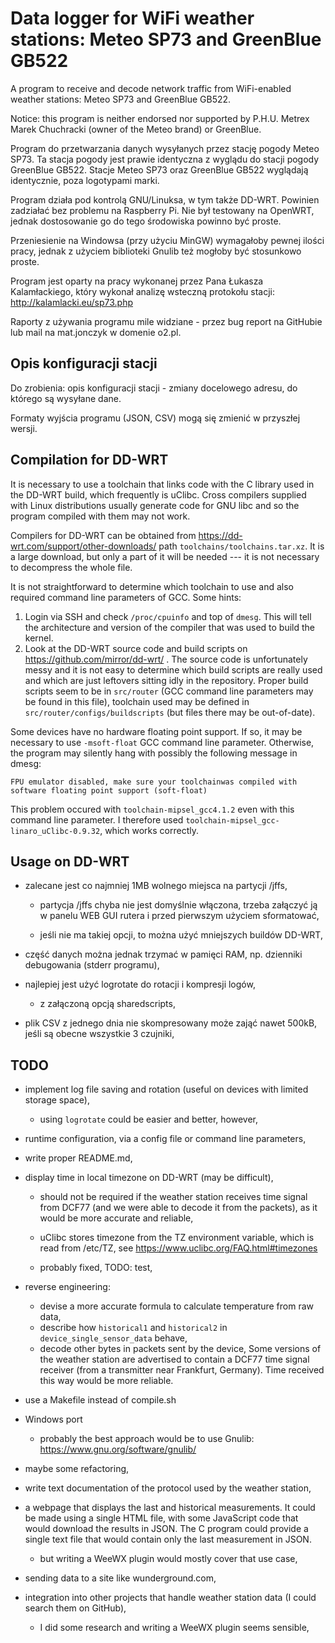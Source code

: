 Data logger for WiFi weather stations: Meteo SP73 and GreenBlue GB522
=====================================================================

A program to receive and decode network traffic from WiFi-enabled weather
stations: Meteo SP73 and GreenBlue GB522.

Notice: this program is neither endorsed nor supported by P.H.U. Metrex Marek
Chuchracki (owner of the Meteo brand) or GreenBlue.

Program do przetwarzania danych wysyłanych przez stację pogody Meteo SP73.
Ta stacja pogody jest prawie identyczna z wyglądu do stacji pogody GreenBlue
GB522.
Stacje Meteo SP73 oraz GreenBlue GB522 wyglądają identycznie, poza logotypami
marki.

Program działa pod kontrolą GNU/Linuksa, w tym także DD-WRT. Powinien zadziałać
bez problemu na Raspberry Pi. Nie był testowany na OpenWRT, jednak dostosowanie
go do tego środowiska powinno być proste.

Przeniesienie na Windowsa (przy użyciu MinGW) wymagałoby pewnej ilości pracy,
jednak z użyciem biblioteki Gnulib też mogłoby być stosunkowo proste.

Program jest oparty na pracy wykonanej przez Pana Łukasza Kalamłackiego, który
wykonał analizę wsteczną protokołu stacji:
http://kalamlacki.eu/sp73.php

Raporty z używania programu mile widziane - przez bug report na GitHubie lub
mail na mat.jonczyk w domenie o2.pl.

## Opis konfiguracji stacji

Do zrobienia: opis konfiguracji stacji - zmiany docelowego adresu, do którego
są wysyłane dane.

Formaty wyjścia programu (JSON, CSV) mogą się zmienić w przyszłej wersji.

## Compilation for DD-WRT

It is necessary to use a toolchain that links code with the C library used in the DD-WRT build,
which frequently is uClibc. Cross compilers supplied with Linux distributions
usually generate code for GNU libc and so the program compiled with them may
not work.

Compilers for DD-WRT can be obtained from
        https://dd-wrt.com/support/other-downloads/
path `toolchains/toolchains.tar.xz`. It is a large download, but only a part of it will be needed
--- it is not necessary to decompress the whole file.

It is not straightforward to determine which toolchain to use and also required command line
parameters of GCC. Some hints:

1. Login via SSH and check `/proc/cpuinfo` and top of `dmesg`. This will tell the architecture and
   version of the compiler that was used to build the kernel.
2. Look at the DD-WRT source code and build scripts on https://github.com/mirror/dd-wrt/ .
   The source code is unfortunately messy and it is not easy to determine which build scripts are
   really used and which are just leftovers sitting idly in the repository.
   Proper build scripts seem to be in `src/router` (GCC command line parameters may be found in this
   file), toolchain used may be defined in `src/router/configs/buildscripts` (but files there may be
   out-of-date).

Some devices have no hardware floating point support. If so, it may be necessary to use
`-msoft-float` GCC command line parameter. Otherwise, the program may silently hang with possibly
the following message in dmesg:

    FPU emulator disabled, make sure your toolchainwas compiled with software floating point support (soft-float)

This problem occured with `toolchain-mipsel_gcc4.1.2` even with this command line parameter.
I therefore used `toolchain-mipsel_gcc-linaro_uClibc-0.9.32`, which works correctly.


## Usage on DD-WRT

- zalecane jest co najmniej 1MB wolnego miejsca na partycji /jffs,
  - partycja /jffs chyba nie jest domyślnie włączona, trzeba załączyć ją
    w panelu WEB GUI rutera i przed pierwszym użyciem sformatować,

  - jeśli nie ma takiej opcji, to można użyć mniejszych buildów DD-WRT,

- część danych można jednak trzymać w pamięci RAM, np. dzienniki debugowania
  (stderr programu),

- najlepiej jest użyć logrotate do rotacji i kompresji logów,
  - z załączoną opcją sharedscripts,

- plik CSV z jednego dnia nie skompresowany może zająć nawet 500kB, jeśli są obecne
  wszystkie 3 czujniki,

## TODO

- implement log file saving and rotation (useful on devices with limited storage space),
    - using `logrotate` could be easier and better, however,
- runtime configuration, via a config file or command line parameters,
- write proper README.md,
- display time in local timezone on DD-WRT (may be difficult),
    - should not be required if the weather station receives time signal from DCF77
      (and we were able to decode it from the packets), as it would be more
      accurate and reliable,

    - uClibc stores timezone from the TZ environment variable, which is read
      from /etc/TZ, see https://www.uclibc.org/FAQ.html#timezones

    - probably fixed, TODO: test,

- reverse engineering:
    - devise a more accurate formula to calculate temperature from raw data,
    - describe how `historical1` and `historical2` in `device_single_sensor_data` behave,
    - decode other bytes in packets sent by the device,
    Some versions of the weather station are advertised to contain a DCF77 time
    signal receiver (from a transmitter near Frankfurt, Germany).
    Time received this way would be more reliable.
- use a Makefile instead of compile.sh
- Windows port
    - probably the best approach would be to use Gnulib:
            https://www.gnu.org/software/gnulib/
- maybe some refactoring,
- write text documentation of the protocol used by the weather station,
- a webpage that displays the last and historical measurements.
  It could be made using a single HTML file, with some JavaScript code that
  would download the results in JSON. The C program could provide a single text file
  that would contain only the last measurement in JSON.
  - but writing a WeeWX plugin would mostly cover that use case,
- sending data to a site like wunderground.com,
- integration into other projects that handle weather station data (I
  could search them on GitHub),
  - I did some research and writing a WeeWX plugin seems sensible,
